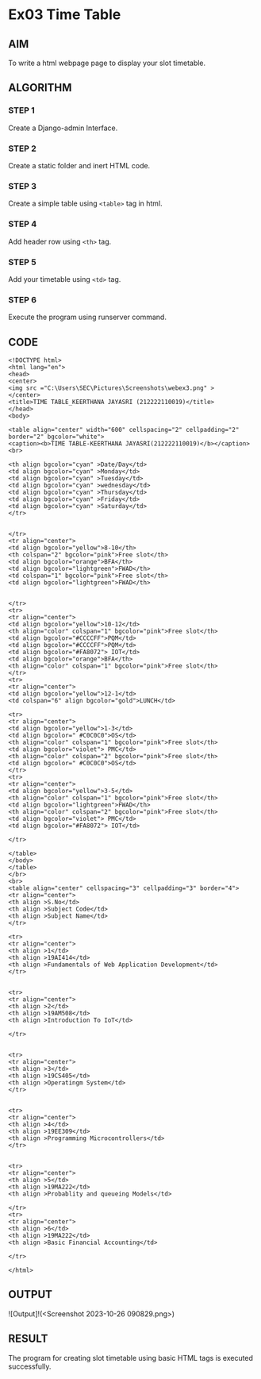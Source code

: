 # Ex03 Time Table

## AIM
To write a html webpage page to display your slot timetable.

## ALGORITHM
### STEP 1
Create a Django-admin Interface.

### STEP 2
Create a static folder and inert HTML code.

### STEP 3
Create a simple table using ```<table>``` tag in html.

### STEP 4
Add header row using ```<th>``` tag.

### STEP 5
Add your timetable using ```<td>``` tag.

### STEP 6
Execute the program using runserver command.

## CODE

```
<!DOCTYPE html>
<html lang="en">
<head>
<center>
<img src ="C:\Users\SEC\Pictures\Screenshots\webex3.png" >
</center>
<title>TIME TABLE_KEERTHANA JAYASRI (212222110019)</title>
</head>
<body>

<table align="center" width="600" cellspacing="2" cellpadding="2" border="2" bgcolor="white">
<caption><b>TIME TABLE-KEERTHANA JAYASRI(212222110019)</b></caption><br>

<th align bgcolor="cyan" >Date/Day</td>
<td align bgcolor="cyan" >Monday</td>
<td align bgcolor="cyan" >Tuesday</td>
<td align bgcolor="cyan" >wednesday</td>
<td align bgcolor="cyan" >Thursday</td>
<td align bgcolor="cyan" >Friday</td>
<td align bgcolor="cyan" >Saturday</td>
</tr>


</tr>
<tr align="center">
<td align bgcolor="yellow">8-10</th>  
<th colspan="2" bgcolor="pink">Free slot</th>    
<td align bgcolor="orange">BFA</th>
<td align bgcolor="lightgreen">FWAD</th>
<td colspan="1" bgcolor="pink">Free slot</th>    
<td align bgcolor="lightgreen">FWAD</th>


</tr>
<tr>
<tr align="center">
<td align bgcolor="yellow">10-12</td>
<th align="color" colspan="1" bgcolor="pink">Free slot</th>  
<td align bgcolor="#CCCCFF">PQM</td>
<td align bgcolor="#CCCCFF">PQM</td>
<td align bgcolor="#FA8072"> IOT</td>
<td align bgcolor="orange">BFA</th>
<th align="color" colspan="1" bgcolor="pink">Free slot</th>  
</tr>
<tr>
<tr align="center">
<td align bgcolor="yellow">12-1</td>
<td colspan="6" align bgcolor="gold">LUNCH</td>

<tr>
<tr align="center">
<td align bgcolor="yellow">1-3</td>
<td align bgcolor="	#C0C0C0">OS</td>
<th align="color" colspan="1" bgcolor="pink">Free slot</th>  
<td align bgcolor="violet"> PMC</td>
<th align="color" colspan="2" bgcolor="pink">Free slot</th>  
<td align bgcolor="	#C0C0C0">OS</td>
</tr>
<tr>
<tr align="center">
<td align bgcolor="yellow">3-5</td>
<th align="color" colspan="1" bgcolor="pink">Free slot</th>  
<td align bgcolor="lightgreen">FWAD</th>
<th align="color" colspan="2" bgcolor="pink">Free slot</th>  
<td align bgcolor="violet"> PMC</td>
<td align bgcolor="#FA8072"> IOT</td>

</tr>

</table>
</body>
</table>
</br>
<br>
<table align="center" cellspacing="3" cellpadding="3" border="4">
<tr align="center">
<th align >S.No</td>
<th align >Subject Code</td>
<th align >Subject Name</td>
</tr>

<tr>
<tr align="center">
<th align >1</td>
<th align >19AI414</td>
<th align >Fundamentals of Web Application Development</td>
</tr>


<tr>
<tr align="center">
<th align >2</td>
<th align >19AM508</td>
<th align >Introduction To IoT</td>

</tr>


<tr>
<tr align="center">
<th align >3</td>
<th align >19CS405</td>
<th align >Operatingm System</td>
</tr>


<tr>
<tr align="center">
<th align >4</td>
<th align >19EE309</td>
<th align >Programming Microcontrollers</td>
</tr>


<tr>
<tr align="center">
<th align >5</td>
<th align >19MA222</td>
<th align >Probablity and queueing Models</td>

</tr>
<tr>
<tr align="center">
<th align >6</td>
<th align >19MA222</td>
<th align >Basic Financial Accounting</td>

</tr>

</html>
```
## OUTPUT
![Output]!(<Screenshot 2023-10-26 090829.png>)



## RESULT
The program for creating slot timetable using basic HTML tags is executed successfully.
